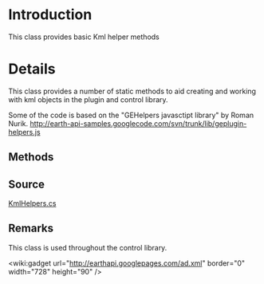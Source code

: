 

# Introduction #

This class provides basic Kml helper methods

# Details #

This class provides a number of static methods to aid creating and working with kml objects in the plugin and control library.

Some of the code is based on the "GEHelpers javasctipt library" by Roman Nurik. http://earth-api-samples.googlecode.com/svn/trunk/lib/geplugin-helpers.js

## Methods ##


## Source ##

[KmlHelpers.cs](http://code.google.com/p/winforms-geplugin-control-library/source/browse/trunk/KmlHelpers.cs)

## Remarks ##

This class is used throughout the control library.

&lt;wiki:gadget url="http://earthapi.googlepages.com/ad.xml" border="0" width="728" height="90" /&gt;